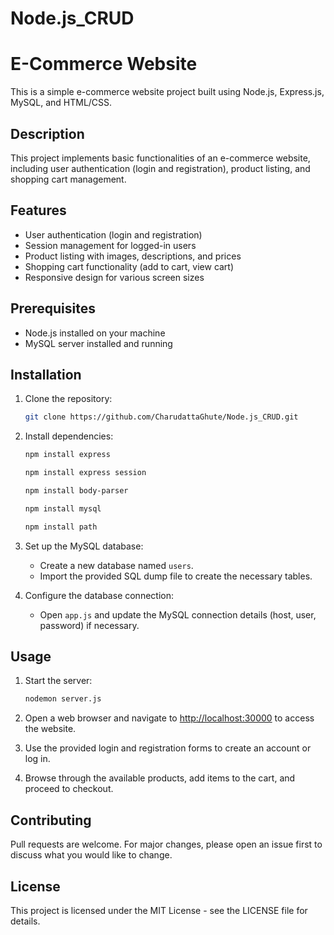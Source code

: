 # Node.js_CRUD
# E-Commerce Website

This is a simple e-commerce website project built using Node.js, Express.js, MySQL, and HTML/CSS.

## Description

This project implements basic functionalities of an e-commerce website, including user authentication (login and registration), product listing, and shopping cart management.

## Features

- User authentication (login and registration)
- Session management for logged-in users
- Product listing with images, descriptions, and prices
- Shopping cart functionality (add to cart, view cart)
- Responsive design for various screen sizes

## Prerequisites

- Node.js installed on your machine
- MySQL server installed and running

## Installation

1. Clone the repository:

   ```bash
   git clone https://github.com/CharudattaGhute/Node.js_CRUD.git
   ```

2. Install dependencies:

   ```bash
   npm install express
   ```
    ```bash
   npm install express session
   ```
     ```bash
   npm install body-parser
   ```
    ```bash
   npm install mysql
   ```
    
   ```bash
   npm install path
   ```

3. Set up the MySQL database:

   - Create a new database named `users`.
   - Import the provided SQL dump file to create the necessary tables.

4. Configure the database connection:

   - Open `app.js` and update the MySQL connection details (host, user, password) if necessary.

## Usage

1. Start the server:

   ```bash
   nodemon server.js
   ```

2. Open a web browser and navigate to [http://localhost:30000](http://localhost:30000) to access the website.

3. Use the provided login and registration forms to create an account or log in.

4. Browse through the available products, add items to the cart, and proceed to checkout.

## Contributing

Pull requests are welcome. For major changes, please open an issue first to discuss what you would like to change.

## License

This project is licensed under the MIT License - see the LICENSE file for details.

